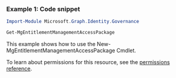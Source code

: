 ### Example 1: Code snippet

```powershellImport-Module Microsoft.Graph.Identity.Governance

Get-MgEntitlementManagementAccessPackage
```
This example shows how to use the New-MgEntitlementManagementAccessPackage Cmdlet.
To learn about permissions for this resource, see the [permissions reference](/graph/permissions-reference).

